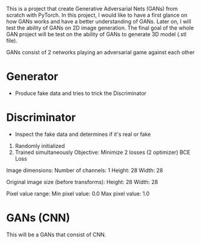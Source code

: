 This is a project that create Generative Adversarial Nets (GANs) from scratch with PyTorch. In this project, I would like to have a first glance on how GANs works and have a better understanding of GANs. Later on, I will test the ability of GANs on 2D image generation. The final goal of the whole GAN project will be test on the ability of GANs to generate 3D model (.stl file).

GANs consist of 2 networks playing an adversarial game against each other

Generator
==============
- Produce fake data and tries to trick the Discriminator


Discriminator
==================
- Inspect the fake data and determines if it's real or fake


1. Randomly initialized
2. Trained simultaneously
    Objective: Minimize 2 losses (2 optimizer)
    BCE Loss

Image dimensions:
Number of channels: 1
Height: 28
Width: 28

Original image size (before transforms):
Height: 28
Width: 28

Pixel value range:
Min pixel value: 0.0
Max pixel value: 1.0

GANs (CNN)
==========
This will be a GANs that consist of CNN.
